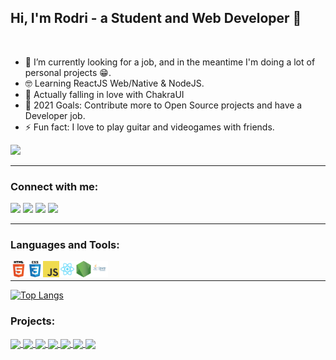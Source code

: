 ## Hi, I'm Rodri - a Student and Web Developer 👋


<br>

- 🔭 I’m currently looking for a job, and in the meantime I'm doing a lot of personal projects 😁.
- 🤓 Learning ReactJS Web/Native & NodeJS.
- 🥰 Actually falling in love with ChakraUI
- 🥅 2021 Goals: Contribute more to Open Source projects and have a Developer job.
- ⚡ Fun fact: I love to play guitar and videogames with friends.

![](https://www.codewars.com/users/toyamarodrigo/badges/micro)

---

### Connect with me:

[<img src="https://img.shields.io/badge/-toyamarodrigo.com-474747?style=for-the-badge&logo=circle&logoColor=white" />][website]
[<img src="https://img.shields.io/badge/linkedin-%230077B5.svg?&style=for-the-badge&logo=linkedin&logoColor=white" />][linkedin]
[<img src="https://img.shields.io/badge/instagram-%23E4405F.svg?&style=for-the-badge&logo=instagram&logoColor=white" />][instagram]
[<img src="https://img.shields.io/badge/gmail-%23D14836.svg?&style=for-the-badge&logo=gmail&logoColor=white" />][mail]

---

### Languages and Tools:

<img align="left" alt="HTML5" width="26px" src="https://raw.githubusercontent.com/github/explore/80688e429a7d4ef2fca1e82350fe8e3517d3494d/topics/html/html.png" />
<img align="left" alt="CSS3" width="26px" src="https://raw.githubusercontent.com/github/explore/80688e429a7d4ef2fca1e82350fe8e3517d3494d/topics/css/css.png" />
<img align="left" alt="JavaScript" width="26px" src="https://raw.githubusercontent.com/github/explore/80688e429a7d4ef2fca1e82350fe8e3517d3494d/topics/javascript/javascript.png" />
<img align="left" alt="React" width="26px" src="https://raw.githubusercontent.com/github/explore/80688e429a7d4ef2fca1e82350fe8e3517d3494d/topics/react/react.png" />
<img align="left" alt="Node.js" width="26px" src="https://raw.githubusercontent.com/github/explore/80688e429a7d4ef2fca1e82350fe8e3517d3494d/topics/nodejs/nodejs.png" />
<img align="left" alt="Java" width="26px" src="https://raw.githubusercontent.com/github/explore/80688e429a7d4ef2fca1e82350fe8e3517d3494d/topics/java/java.png" />

<br/>

---

[![Top Langs](https://github-readme-stats.vercel.app/api/top-langs/?username=toyamarodrigo&layout=compact)](https://github.com/anuraghazra/github-readme-stats)

### Projects:


<a href="https://github.com/toyamarodrigo/nextjs-ecommerce">
  <img align="center" src="https://github-readme-stats.vercel.app/api/pin/?username=toyamarodrigo&repo=nextjs-ecommerce&theme=tokyonight" />
</a>
<a href="https://github.com/toyamarodrigo/springboot-invoice-system">
  <img align="center" src="https://github-readme-stats.vercel.app/api/pin/?username=toyamarodrigo&repo=springboot-invoice-system&theme=tokyonight" />
</a>
<a href="https://github.com/toyamarodrigo/dwb-app">
  <img align="center" src="https://github-readme-stats.vercel.app/api/pin/?username=toyamarodrigo&repo=dwb-app&theme=tokyonight" />
</a>
<a href="https://github.com/toyamarodrigo/portfolio-v3">
  <img align="center" src="https://github-readme-stats.vercel.app/api/pin/?username=toyamarodrigo&repo=portfolio-v3&theme=tokyonight" />
</a>
<a href="https://github.com/toyamarodrigo/react-covid19">
  <img align="center" src="https://github-readme-stats.vercel.app/api/pin/?username=toyamarodrigo&repo=react-covid19&theme=tokyonight" />
</a>
<a href="https://github.com/toyamarodrigo/tp-vangu-landing">
  <img align="center" src="https://github-readme-stats.vercel.app/api/pin/?username=toyamarodrigo&repo=tp-vangu-landing&theme=tokyonight" />
</a>
<a href="https://github.com/toyamarodrigo/codekatas">
  <img align="center" src="https://github-readme-stats.vercel.app/api/pin/?username=toyamarodrigo&repo=codekatas&theme=tokyonight" />
</a>


[website]: https://toyamarodrigo.com
[mail]: mailto:toyama.rodrigo@gmail.com
[instagram]: https://instagram.com/rt.codes
[linkedin]: https://www.linkedin.com/in/rodrigo-toyama-1861b1154/
[dwl]: https://github.com/toyamarodrigo/dwlyoutube
